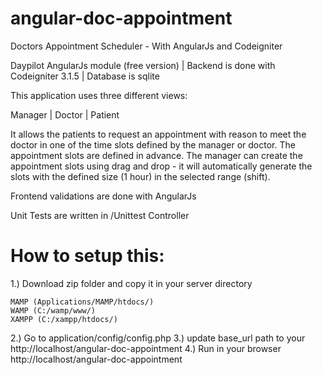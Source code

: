 # angular-doc-appointment
Doctors Appointment Scheduler - With AngularJs and Codeigniter

Daypilot AngularJs module (free version) | Backend is done with Codeigniter 3.1.5 | Database is sqlite

This application uses three different views:

Manager | Doctor | Patient

It allows the patients to request an appointment with reason to meet the doctor in one of the time slots defined by the manager or doctor. 
The appointment slots are defined in advance. 
The manager can create the appointment slots using drag and drop - it will automatically generate the slots with the defined size (1 hour) in the selected range (shift).

Frontend validations are done with AngularJs

Unit Tests are written in /Unittest Controller

# How to setup this:

1.) Download zip folder and copy it in your server directory 
    
    MAMP (Applications/MAMP/htdocs/)
    WAMP (C:/wamp/www/)
    XAMPP (C:/xampp/htdocs/)
    
2.) Go to application/config/config.php
3.) update base_url path to your http://localhost/angular-doc-appointment
4.) Run in your browser http://localhost/angular-doc-appointment
